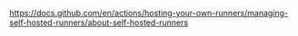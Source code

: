 https://docs.github.com/en/actions/hosting-your-own-runners/managing-self-hosted-runners/about-self-hosted-runners
